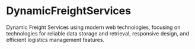 # DynamicFreightServices
Dynamic Freight Services using modern web technologies, focusing on technologies for reliable data storage and retrieval, responsive design, and efficient logistics management features.

